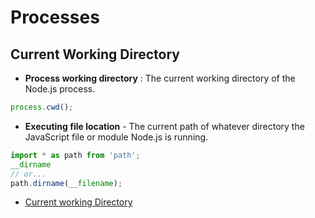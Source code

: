 # Processes

## Current Working Directory

* __Process working directory__ : The current working directory of the Node.js process.

```js
process.cwd();
```

* __Executing file location__ - The current path of whatever directory the JavaScript file or module Node.js is running.

```js
import * as path from 'path';
__dirname
// or...
path.dirname(__filename);
```

* [Current working Directory](https://coderrocketfuel.com/article/get-the-path-of-the-current-working-directory-in-node-js)